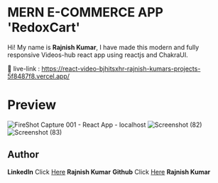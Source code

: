 # MERN E-COMMERCE APP 'RedoxCart'

Hi! My name is **Rajnish Kumar**, I have made this modern and fully responsive Videos-hub react app using reactjs and ChakraUI. <br/>


🔗 live-link : https://react-video-bjhitsxhr-rajnish-kumars-projects-5f8487f8.vercel.app/<br>

# Preview

![FireShot Capture 001 - React App - localhost](https://github.com/redoxrj/Videos-hub-React-app/assets/140983045/968b0fe6-a0c7-4cdc-a0f0-5a0edc56cc1b)
![Screenshot (82)](https://github.com/redoxrj/Videos-hub-React-app/assets/140983045/cb8a7f4e-f5ef-4575-bede-26da02741cdd)
![Screenshot (83)](https://github.com/redoxrj/Videos-hub-React-app/assets/140983045/daa94344-c6f7-463d-bca0-65748f722750)

## Author

**LinkedIn** Click [Here](https://www.linkedin.com/in/rajnish-kumar-redoxrj/) **Rajnish Kumar**
**Github** Click [Here](https://github.com/redoxrj) **Rajnish Kumar**
